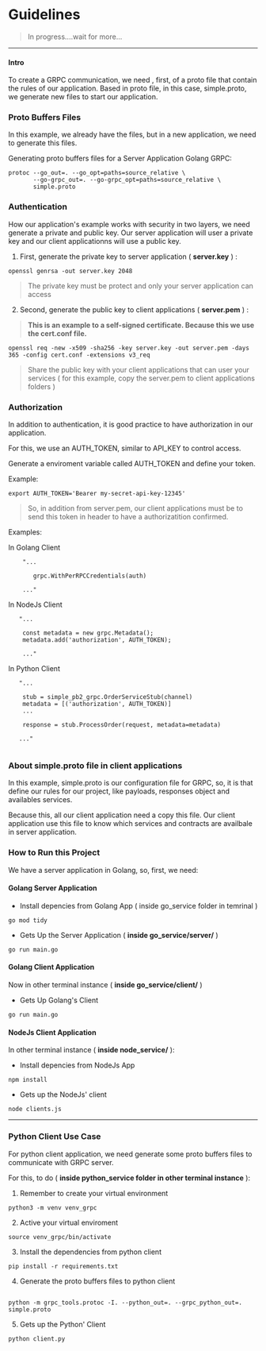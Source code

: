 # Guidelines 

> In progress....wait for more...
---

#### Intro

To create a GRPC communication, we need , first, of a proto file that contain the rules of our application. Based in proto file, in this case,  simple.proto, we generate new files to start our application.

### Proto Buffers Files 

In this example, we already have the files, but in a new application, we need to generate this files.

Generating proto buffers files for a Server Application Golang GRPC:

```
protoc --go_out=. --go_opt=paths=source_relative \
       --go-grpc_out=. --go-grpc_opt=paths=source_relative \
       simple.proto
```

### Authentication

How our application's example  works with security in two layers, we need generate a private and public key. Our server application will user a private key and our client applicationns will use a public key.

1. First, generate the private key to server application ( **server.key** ) :

```
openssl genrsa -out server.key 2048

```
> The private key must be protect and only your server application can access


2. Second, generate the public key to client applications ( **server.pem** ) :

> **This is an example to a self-signed certificate. Because this we use the cert.conf file.**

```
openssl req -new -x509 -sha256 -key server.key -out server.pem -days 365 -config cert.conf -extensions v3_req

```

> Share the public key with your client applications that can user your services ( for this example, copy the server.pem to client applications folders )


### Authorization

In addition to authentication, it is good practice to have authorization in our application.

For this, we use an AUTH_TOKEN, similar to API_KEY to control access.

Generate a enviroment variable called AUTH_TOKEN  and define your token.

Example:

```
export AUTH_TOKEN='Bearer my-secret-api-key-12345'
```

> So, in addition from server.pem, our client applications must be to send this token in header to have a authorizatition confirmed.

Examples:

In Golang Client

```
	"... 
       
       grpc.WithPerRPCCredentials(auth) 
       
    ..."
```
In NodeJs Client

```
   "... 
    
    const metadata = new grpc.Metadata();
    metadata.add('authorization', AUTH_TOKEN); 
    
    ..."
```

In Python Client

```
   "...
   
    stub = simple_pb2_grpc.OrderServiceStub(channel)
    metadata = [('authorization', AUTH_TOKEN)]
    ...
   
    response = stub.ProcessOrder(request, metadata=metadata)

   ..."


```



### About simple.proto file in client applications


In this example, simple.proto is our configuration file for GRPC, so, it is that define our rules for our project, like payloads, responses object and  availables services.

Because this, all our client application need a copy this file. 
Our client application use this file to  know which services and contracts are availbale in server application.

### How to Run this Project

We have a server application in Golang, so, first, we need:

#### Golang Server Application

- Install depencies from Golang App ( inside go_service folder in temrinal )

```
go mod tidy

```

- Gets Up the Server Application ( **inside go_service/server/**  )

```
go run main.go

```
#### Golang Client Application


Now in other terminal instance ( **inside go_service/client/** )

- Gets Up Golang's Client


```
go run main.go

```

#### NodeJs Client Application

In other terminal instance ( **inside node_service/** ):

- Install depencies from NodeJs App  

```
npm install

```
- Gets up the NodeJs' client
```
node clients.js

```
--- 

### Python Client Use Case

For python client application, we need generate some proto buffers files to communicate with GRPC server.

For this, to do ( **inside python_service folder in other terminal instance** ):

1. Remember to create your virtual environment

```
python3 -m venv venv_grpc
```


2. Active your virtual enviroment 

```
source venv_grpc/bin/activate

```

3.  Install the dependencies from python client

```
pip install -r requirements.txt

```

4. Generate the proto buffers files to python client

```

python -m grpc_tools.protoc -I. --python_out=. --grpc_python_out=. simple.proto

```

5. Gets up the Python' Client

```
python client.py

```